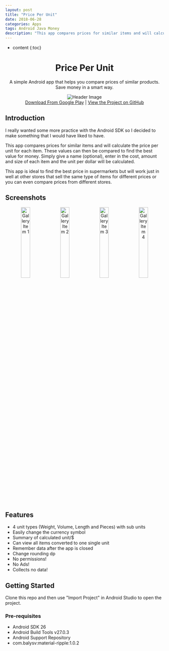 ```yaml
---
layout: post
title: "Price Per Unit"
date: 2018-06-28
categories: Apps
tags: Android Java Money
description: "This app compares prices for similar items and will calculate the price per unit for each item. These values can then be compared to find the best value for money."
---
```


* content
{:toc}

<h1 align="center">Price Per Unit</h1>
<p align="center">A simple Android app that helps you compare prices of similar products. Save money in a smart way.</p>

<div align="center">
    <img src="https://github.com/brentvollebregt/price-per-unit/blob/master/published_graphics/FeatureGraphic.png?raw=true" alt="Header Image">
</div>

<div style="text-align: center"><a href="https://play.google.com/store/apps/details?id=net.nitratine.priceperunit">Download From Google Play</a> | <a href="https://github.com/brentvollebregt/price-per-unit">View the Project on GitHub</a>
</div>

<!-- more -->

## Introduction
I really wanted some more practice with the Android SDK so I decided to make something that I would have liked to have.

This app compares prices for similar items and will calculate the price per unit for each item. These values can then be compared to find the best value for money. Simply give a name (optional), enter in the cost, amount and size of each item and the unit per dollar will be calculated.

This app is ideal to find the best price in supermarkets but will work just in well at other stores that sell the same type of items for different prices or you can even compare prices from different stores.

## Screenshots

<div style="text-align: center">
    <img style="width: 24%; display: inline;" src="https://github.com/brentvollebregt/price-per-unit/blob/master/published_graphics/Gallery1.png?raw=true" alt="Gallery Item 1">
	<img style="width: 24%; display: inline;" src="https://github.com/brentvollebregt/price-per-unit/blob/master/published_graphics/Gallery2.png?raw=true" alt="Gallery Item 2">
	<img style="width: 24%; display: inline;" src="https://github.com/brentvollebregt/price-per-unit/blob/master/published_graphics/Gallery3.png?raw=true" alt="Gallery Item 3">
	<img style="width: 24%; display: inline;" src="https://github.com/brentvollebregt/price-per-unit/blob/master/published_graphics/Gallery4.png?raw=true" alt="Gallery Item 4">
</div>

## Features
- 4 unit types (Weight, Volume, Length and Pieces) with sub units
- Easily change the currency symbol
- Summary of calculated unit/$
- Can view all items converted to one single unit
- Remember data after the app is closed
- Change rounding dp
- No permissions!
- No Ads!
- Collects no data!

## Getting Started
Clone this repo and then use "Import Project" in Android Studio to open the project.

### Pre-requisites
- Android SDK 26
- Android Build Tools v27.0.3
- Android Support Repository
- com.balysv:material-ripple:1.0.2